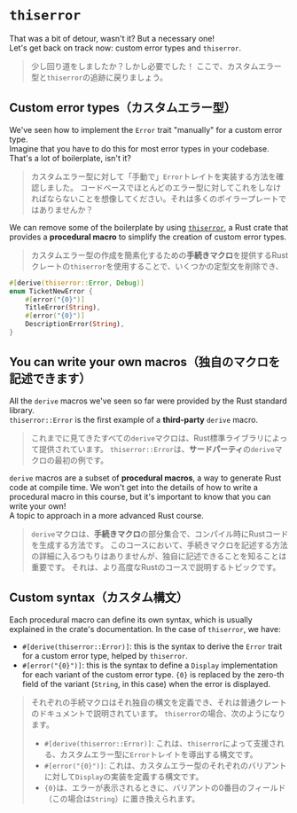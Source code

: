 # `thiserror`

That was a bit of detour, wasn't it? But a necessary one!\
Let's get back on track now: custom error types and `thiserror`.

> 少し回り道をしましたか？しかし必要でした！
> ここで、カスタムエラー型と`thiserror`の追跡に戻りましょう。

## Custom error types（カスタムエラー型）

We've seen how to implement the `Error` trait "manually" for a custom error type.\
Imagine that you have to do this for most error types in your codebase. That's a lot of boilerplate, isn't it?

> カスタムエラー型に対して「手動で」`Error`トレイトを実装する方法を確認しました。
> コードベースでほとんどのエラー型に対してこれをしなければならないことを想像してください。それは多くのボイラープレートではありませんか？

We can remove some of the boilerplate by using [`thiserror`](https://docs.rs/thiserror/latest/thiserror/),
a Rust crate that provides a **procedural macro** to simplify the creation of custom error types.

> カスタムエラー型の作成を簡素化するための**手続きマクロ**を提供するRustクレートの`thiserror`を使用することで、いくつかの定型文を削除でき、

```rust
#[derive(thiserror::Error, Debug)]
enum TicketNewError {
    #[error("{0}")]
    TitleError(String),
    #[error("{0}")]
    DescriptionError(String),
}
```

## You can write your own macros（独自のマクロを記述できます）

All the `derive` macros we've seen so far were provided by the Rust standard library.\
`thiserror::Error` is the first example of a **third-party** `derive` macro.

> これまでに見てきたすべての`derive`マクロは、Rust標準ライブラリによって提供されています。
> `thiserror::Error`は、**サードパーティ**の`derive`マクロの最初の例です。

`derive` macros are a subset of **procedural macros**, a way to generate Rust code at compile time.
We won't get into the details of how to write a procedural macro in this course, but it's important
to know that you can write your own!\
A topic to approach in a more advanced Rust course.

> `derive`マクロは、**手続きマクロ**の部分集合で、コンパイル時にRustコードを生成する方法です。
> このコースにおいて、手続きマクロを記述する方法の詳細に入るつもりはありませんが、独自に記述できることを知ることは重要です。
> それは、より高度なRustのコースで説明するトピックです。

## Custom syntax（カスタム構文）

Each procedural macro can define its own syntax, which is usually explained in the crate's documentation.
In the case of `thiserror`, we have:

- `#[derive(thiserror::Error)]`: this is the syntax to derive the `Error` trait for a custom error type, helped by `thiserror`.
- `#[error("{0}")]`: this is the syntax to define a `Display` implementation for each variant of the custom error type.
  `{0}` is replaced by the zero-th field of the variant (`String`, in this case) when the error is displayed.

> それぞれの手続マクロはそれ独自の構文を定義でき、それは普通クレートのドキュメントで説明されています。
> `thiserror`の場合、次のようになります。
>
> - `#[derive(thiserror::Error)]`: これは、`thiserror`によって支援される、カスタムエラー型に`Error`トレイトを導出する構文です。
> - `#[error("{0}")]`: これは、カスタムエラー型のそれぞれのバリアントに対して`Display`の実装を定義する構文です。
> - `{0}`は、エラーが表示されるときに、バリアントの0番目のフィールド（この場合は`String`）に置き換えられます。
